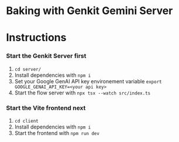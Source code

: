 # Baking with Genkit Gemini Server

# Instructions

### Start the Genkit Server first

1. `cd server/`
2. Install dependencies with `npm i`
3. Set your Google GenAI API key environement variable
`export GOOGLE_GENAI_API_KEY=<your api key>`
4. Start the flow server with `npx tsx --watch src/index.ts`


### Start the Vite frontend next
1. `cd client`
2. Install dependencies with `npm i`
3. Start the frontend with `npm run dev`
